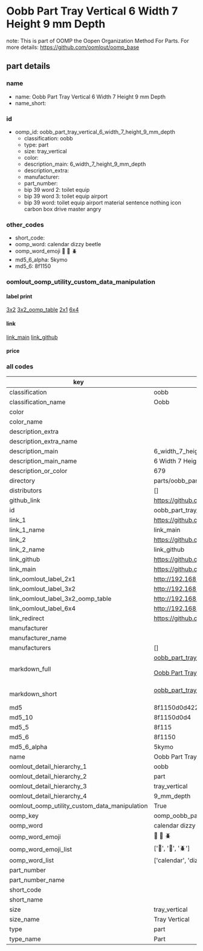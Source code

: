 # Oobb Part Tray Vertical 6 Width 7 Height 9 mm Depth  

note: This is part of OOMP the Oopen Organization Method For Parts. For more details: https://github.com/oomlout/oomp_base

##  part details
  







### name
* name: Oobb Part Tray Vertical 6 Width 7 Height 9 mm Depth
* name_short: 
### id
* oomp_id: oobb_part_tray_vertical_6_width_7_height_9_mm_depth
  * classification: oobb
  * type: part
  * size: tray_vertical
  * color: 
  * description_main: 6_width_7_height_9_mm_depth
  * description_extra: 
  * manufacturer: 
  * part_number: 
  * bip 39 word 2: toilet equip
  * bip 39 word 3: toilet equip airport
  * bip 39 word: toilet equip airport material sentence nothing icon carbon box drive master angry

### other_codes
* short_code: 
* oomp_word: calendar dizzy beetle
* oomp_word_emoji :calendar: :dizzy: :beetle:
* md5_6_alpha: 5kymo
* md5_6: 8f1150






### oomlout_oomp_utility_custom_data_manipulation
#### label print
[3x2](http://192.168.1.245:1112/?label=oomp%205kymo)
[3x2_oomp_table](http://192.168.1.108:1112/?label=oomp%205kymo)
[2x1](http://192.168.1.242:1112/?label=oomp%205kymo)
[6x4](http://192.168.1.55:1112/?label=oomp%205kymo)    

#### link

[link_main](https://github.com/oomlout/oomlout_oomp_version_1_messy/tree/main/parts/oobb_part_tray_vertical_6_width_7_height_9_mm_depth) [link_github](https://github.com/oomlout/oomlout_oomp_version_1_messy/tree/main/parts/oobb_part_tray_vertical_6_width_7_height_9_mm_depth)                             

#### price







### all codes 
| key | value |  
| --- | --- |  
| classification | oobb |  
| classification_name | Oobb |  
| color |  |  
| color_name |  |  
| description_extra |  |  
| description_extra_name |  |  
| description_main | 6_width_7_height_9_mm_depth |  
| description_main_name | 6 Width 7 Height 9 mm Depth |  
| description_or_color | 679 |  
| directory | parts/oobb_part_tray_vertical_6_width_7_height_9_mm_depth |  
| distributors | [] |  
| github_link | https://github.com/oomlout/oomlout_oomp_part_src/tree/main/parts/oobb_part_tray_vertical_6_width_7_height_9_mm_depth |  
| id | oobb_part_tray_vertical_6_width_7_height_9_mm_depth |  
| link_1 | https://github.com/oomlout/oomlout_oomp_version_1_messy/tree/main/parts/oobb_part_tray_vertical_6_width_7_height_9_mm_depth |  
| link_1_name | link_main |  
| link_2 | https://github.com/oomlout/oomlout_oomp_version_1_messy/tree/main/parts/oobb_part_tray_vertical_6_width_7_height_9_mm_depth |  
| link_2_name | link_github |  
| link_github | https://github.com/oomlout/oomlout_oomp_version_1_messy/tree/main/parts/oobb_part_tray_vertical_6_width_7_height_9_mm_depth |  
| link_main | https://github.com/oomlout/oomlout_oomp_version_1_messy/tree/main/parts/oobb_part_tray_vertical_6_width_7_height_9_mm_depth |  
| link_oomlout_label_2x1 | http://192.168.1.242:1112/?label=oomp%205kymo |  
| link_oomlout_label_3x2 | http://192.168.1.245:1112/?label=oomp%205kymo |  
| link_oomlout_label_3x2_oomp_table | http://192.168.1.108:1112/?label=oomp%205kymo |  
| link_oomlout_label_6x4 | http://192.168.1.55:1112/?label=oomp%205kymo |  
| link_redirect | https://github.com/oomlout/oomlout_oomp_version_1_messy/tree/main/parts/oobb_part_tray_vertical_6_width_7_height_9_mm_depth |  
| manufacturer |  |  
| manufacturer_name |  |  
| manufacturers | [] |  
| markdown_full | [oobb_part_tray_vertical_6_width_7_height_9_mm_depth](none)<br>[](none)<br>[Oobb Part Tray Vertical 6 Width 7 Height 9 Mm Depth](none)<br><br> |  
| markdown_short | [oobb_part_tray_vertical_6_width_7_height_9_mm_depth](none)<br><br> |  
| md5 | 8f1150d0d4226e0a5b61f88e0b130f1e |  
| md5_10 | 8f1150d0d4 |  
| md5_5 | 8f115 |  
| md5_6 | 8f1150 |  
| md5_6_alpha | 5kymo |  
| name | Oobb Part Tray Vertical 6 Width 7 Height 9 mm Depth |  
| oomlout_detail_hierarchy_1 | oobb |  
| oomlout_detail_hierarchy_2 | part |  
| oomlout_detail_hierarchy_3 | tray_vertical |  
| oomlout_detail_hierarchy_4 | 9_mm_depth |  
| oomlout_oomp_utility_custom_data_manipulation | True |  
| oomp_key | oomp_oobb_part_tray_vertical_6_width_7_height_9_mm_depth |  
| oomp_word | calendar dizzy beetle |  
| oomp_word_emoji | :calendar: :dizzy: :beetle: |  
| oomp_word_emoji_list | [':calendar:', ':dizzy:', ':beetle:'] |  
| oomp_word_list | ['calendar', 'dizzy', 'beetle'] |  
| part_number |  |  
| part_number_name |  |  
| short_code |  |  
| short_name |  |  
| size | tray_vertical |  
| size_name | Tray Vertical |  
| type | part |  
| type_name | Part |  
